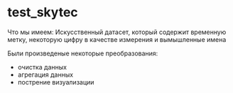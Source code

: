 # test_skytec
Что мы имеем:
Искусственный датасет, который содержит временную метку, некоторую цифру в качестве измерения и вымышленные имена

Были произведеные некоторые преобразования:
- очистка данных
- агрегация данных
- пострение визуализации

